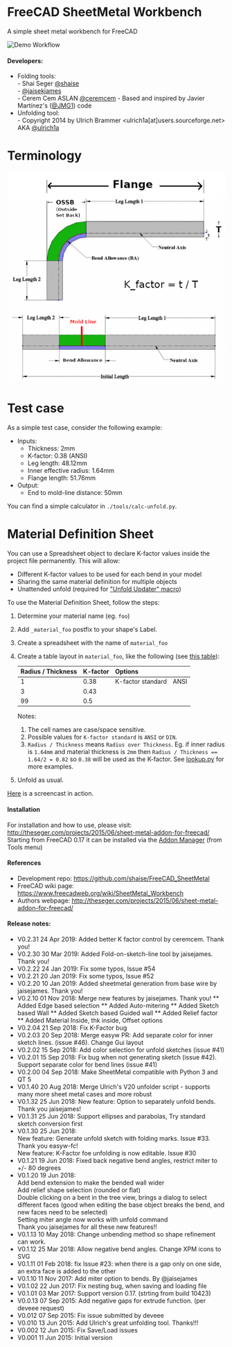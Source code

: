 # FreeCAD SheetMetal Workbench
A simple sheet metal workbench for FreeCAD

![Demo Workflow](../master/Resources/SheetMetal4.gif)

#### Developers:
* Folding tools:  
                  - Shai Seger [@shaise](https://github.com/shaise)  
                  - [@jaisekjames](https://github.com/jaisekjames)  
                  - Cerem Cem ASLAN [@ceremcem](https://github.com/ceremcem)
                  - Based and inspired by Javier Martínez's ([@JMG1](https://github.com/JMG1)) code
* Unfolding tool:  
                  - Copyright 2014 by Ulrich Brammer <ulrich1a[at]users.sourceforge.net> AKA [@ulrich1a](https://github.com/ulrich1a)

# Terminology 

![Terminology](./tools/terminology.png)

# Test case 

As a simple test case, consider the following example: 

* Inputs: 
    - Thickness: 2mm  
    - K-factor: 0.38 (ANSI)  
    - Leg length: 48.12mm  
    - Inner effective radius: 1.64mm  
    - Flange length: 51.76mm  
* Output:  
    - End to mold-line distance: 50mm  

You can find a simple calculator in `./tools/calc-unfold.py`. 

# Material Definition Sheet 

You can use a Spreadsheet object to declare K-factor values inside the project file permanently. This will allow: 

* Different K-factor values to be used for each bend in your model 
* Sharing the same material definition for multiple objects 
* Unattended unfold (required for ["Unfold Updater" macro](./Macros/SheetMetalUnfoldUpdater.FCMacro))

To use the Material Definition Sheet, follow the steps:

1. Determine your material name (eg. `foo`)
2. Add `_material_foo` postfix to your shape's Label.
3. Create a spreadsheet with the name of `material_foo`
4. Create a table layout in `material_foo`, like the following (see [this table](https://user-images.githubusercontent.com/6639874/56498031-b017bc00-6508-11e9-8b14-6076513d8488.png)): 

    | Radius / Thickness | K-factor | Options | | 
    | ---| ---| --- | --- |
    | 1 | 0.38 | K-factor standard | ANSI |
    | 3 | 0.43 | | |
    | 99 | 0.5 | | |
    
    Notes: 
    
    1. The cell names are case/space sensitive.
    2. Possible values for `K-factor standard` is `ANSI` or `DIN`. 
    3. `Radius / Thickness` means `Radius over Thickness`. Eg. if inner radius is `1.64mm` and material thickness is `2mm` then `Radius / Thickness == 1.64/2 = 0.82` so `0.38` will be used as the K-factor. See [lookup.py](https://github.com/ceremcem/FreeCAD_SheetMetal/blob/k-factor-from-lookup/lookup.py#L46-L68) for more examples.

5. Unfold as usual.

[Here](https://user-images.githubusercontent.com/6639874/56642679-a749f600-6680-11e9-944a-82e447d9dc4e.gif) is a screencast in action.
 
#### Installation
For installation and how to use, please visit:  
http://theseger.com/projects/2015/06/sheet-metal-addon-for-freecad/  
Starting from FreeCAD 0.17 it can be installed via the [Addon Manager](https://github.com/FreeCAD/FreeCAD-addons) (from Tools menu)

#### References
* Development repo: https://github.com/shaise/FreeCAD_SheetMetal  
* FreeCAD wiki page: https://www.freecadweb.org/wiki/SheetMetal_Workbench  
* Authors webpage: http://theseger.com/projects/2015/06/sheet-metal-addon-for-freecad/  

#### Release notes: 
* V0.2.31 24 Apr 2019:  Added better K factor control by ceremcem. Thank you!
* V0.2.30 30 Mar 2019:  Added Fold-on-sketch-line tool by jaisejames. Thank you!
* V0.2.22 24 Jan 2019:  Fix some typos, Issue #54
* V0.2.21 20 Jan 2019:  Fix some typos, Issue #52
* V0.2.20 10 Jan 2019:  Added sheetmetal generation from base wire by jaisejames. Thank you!
* V0.2.10 01 Nov 2018:  Merge new features by jaisejames. Thank you!
** Added Edge based selection
** Added Auto-mitering
** Added Sketch based Wall
** Added Sketch based Guided wall
** Added Relief factor
** Added Material Inside, thk inside, Offset options
* V0.2.04 21 Sep 2018:  Fix K-Factor bug
* V0.2.03 20 Sep 2018:  Merge easyw PR: Add separate color for inner sketch lines. (issue #46). Change Gui layout
* V0.2.02 15 Sep 2018:  Add color selection for unfold sketches (issue #41)
* V0.2.01 15 Sep 2018:  Fix bug when not generating sketch (issue #42). Support separate color for bend lines (issue #41)
* V0.2.00 04 Sep 2018:  Make SheetMetal compatible with Python 3 and QT 5
* V0.1.40 20 Aug 2018:  Merge Ulrich's V20 unfolder script - supports many more sheet metal cases and more robust
* V0.1.32 25 Jun 2018:  New feature: Option to separately unfold bends. Thank you jaisejames!
* V0.1.31 25 Jun 2018:  Support ellipses and parabolas, Try standard sketch conversion first
* V0.1.30 25 Jun 2018:  <br/>
New feature: Generate unfold sketch with folding marks. Issue #33. Thank you easyw-fc! <br/>
New feature: K-Factor foe unfolding is now editable. Issue #30 <br/>
* V0.1.21 19 Jun 2018:  Fixed back negative bend angles, restrict miter to +/- 80 degrees
* V0.1.20 19 Jun 2018:  <br/>
Add bend extension to make the bended wall wider<br/>
Add relief shape selection (rounded or flat)<br/>
Double clicking on a bent in the tree view, brings a dialog to select different faces (good when editing the base object breaks the bend, and new faces need to be selected)<br/>
Setting miter angle now works with unfold command<br/>
Thank you jaisejames for all these new features!!
* V0.1.13 10 May 2018:  Change unbending method so shape refinement can work.
* V0.1.12 25 Mar 2018:  Allow negative bend angles. Change XPM icons to SVG
* V0.1.11 01 Feb 2018:  fix Issue #23: when there is a gap only on one side, an extra face is added to the other
* V0.1.10 11 Nov 2017:  Add miter option to bends. By @jaisejames
* V0.1.02 22 Jun 2017:  Fix nesting bug, when saving and loading file
* V0.1.01 03 Mar 2017:  Support version 0.17. (strting from build 10423)
* V0.0.13 07 Sep 2015:  Add negative gaps for extrude function. (per deveee request)
* V0.012  07 Sep 2015:  Fix issue submitted by deveee
* V0.010  13 Jun 2015:  Add Ulrich's great unfolding tool. Thanks!!!
* V0.002  12 Jun 2015:  Fix Save/Load issues  
* V0.001  11 Jun 2015:  Initial version
